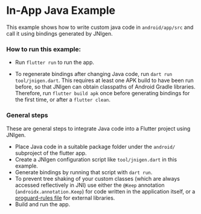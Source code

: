 # In-App Java Example

This example shows how to write custom java code in `android/app/src` and call
it using bindings generated by JNIgen.

### How to run this example:

- Run `flutter run` to run the app.

- To regenerate bindings after changing Java code, run
  `dart run tool/jnigen.dart`. This requires at least one APK build to have
  been run before, so that  JNIgen can obtain classpaths of Android Gradle
  libraries. Therefore, run `flutter build apk` once before generating bindings
  for the first time, or after a `flutter clean`.

### General steps

These are general steps to integrate Java code into a Flutter project using
JNIgen.

- Place Java code in a suitable package folder under the `android/` subproject
  of the flutter app.
- Create a JNIgen configuration script like `tool/jnigen.dart` in this
  example.
- Generate bindings by running that script with `dart run`.
- To prevent tree shaking of your custom classes (which are always accessed
  reflectively in JNI) use either the `@Keep` annotation 
  (`androidx.annotation.Keep`) for code written in the application itself, or
  a [proguard-rules file](https://github.com/dart-lang/native/blob/main/pkgs/jnigen/example/in_app_java/android/app/proguard-rules.pro)
  for external libraries.
- Build and run the app.
